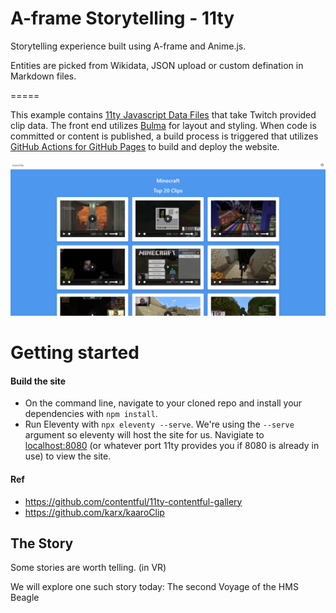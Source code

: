 

A-frame Storytelling - 11ty
=====

Storytelling experience built using A-frame and Anime.js.

Entities are picked from Wikidata, JSON upload or custom defination in Markdown files. 

=====

This example contains [11ty Javascript Data Files](https://www.11ty.dev/docs/data-js/) that take Twitch provided clip data. The front end utilizes [Bulma](https://bulma.io/) for layout and styling. When code is committed or content is published, a build process is triggered that utilizes [GitHub Actions for GitHub Pages](https://github.com/peaceiris/actions-gh-pages) to build and deploy the website.

![Screenshot of Photo Page](images/photo_page.png)

Getting started
=====


#### Build the site

* On the command line, navigate to your cloned repo and install your dependencies with `npm install`.
* Run Eleventy with `npx eleventy --serve`. We're using the `--serve` argument so eleventy will host the site for us. Navigiate to [localhost:8080](http://localhost:8080) (or whatever port 11ty provides you if 8080 is already in use) to view the site.


#### Ref
* https://github.com/contentful/11ty-contentful-gallery
* https://github.com/karx/kaaroClip

## The Story
Some stories are worth telling. (in VR)

We will explore one such story today: The second Voyage of the HMS Beagle

